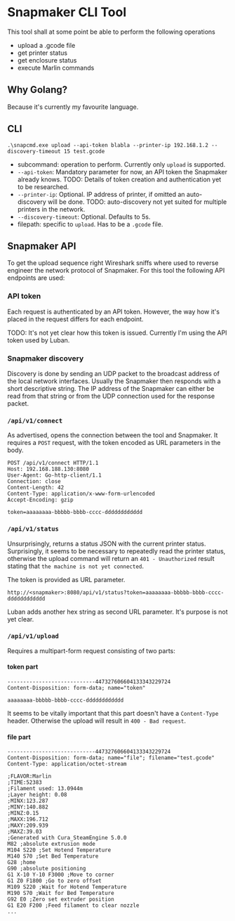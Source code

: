 # Snapmaker CLI Tool

This tool shall at some point be able to perform the following operations
* upload a .gcode file
* get printer status
* get enclosure status
* execute Marlin commands

## Why Golang?
Because it's currently my favourite language.

## CLI

```
.\snapcmd.exe upload --api-token blabla --printer-ip 192.168.1.2 --discovery-timeout 15 test.gcode
```
* subcommand: operation to perform. Currently only `upload` is supported.
* `--api-token`: Mandatory parameter for now, an API token the Snapmaker already knows. TODO: Details of token creation and authentication yet to be researched.
* `--printer-ip`: Optional. IP address of printer, if omitted an auto-discovery will be done. TODO: auto-discovery not yet suited for multiple printers in the network.
* `--discovery-timeout`: Optional. Defaults to 5s.
* filepath: specific to `upload`. Has to be a `.gcode` file.

## Snapmaker API
To get the upload sequence right Wireshark sniffs where used to reverse engineer the network protocol of Snapmaker. For this tool the following API endpoints are used:

### API token
Each request is authenticated by an API token. However, the way how it's placed in the request differs for each endpoint.

TODO: It's not yet clear how this token is issued. Currently I'm using the API token used by Luban.

### Snapmaker discovery
Discovery is done by sending an UDP packet to the broadcast address of the local network interfaces. Usually the Snapmaker then responds with a short descriptive string. The IP address of the Snapmaker can either be read from that string or from the UDP connection used for the response packet.

### `/api/v1/connect`
As advertised, opens the connection between the tool and Snapmaker. It requires a `POST` request, with the token encoded as URL parameters in the body.

```
POST /api/v1/connect HTTP/1.1
Host: 192.168.188.130:8080
User-Agent: Go-http-client/1.1
Connection: close
Content-Length: 42
Content-Type: application/x-www-form-urlencoded
Accept-Encoding: gzip

token=aaaaaaaa-bbbbb-bbbb-cccc-dddddddddddd
```

### `/api/v1/status`
Unsurprisingly, returns a status JSON with the current printer status. Surprisingly, it seems to be necessary to repeatedly read the printer status, otherwise the upload command will return an `401 - Unauthorized` result stating that `the machine is not yet connected`.

The token is provided as URL parameter.

```
http://<snapmaker>:8080/api/v1/status?token=aaaaaaaa-bbbbb-bbbb-cccc-dddddddddddd
```

Luban adds another hex string as second URL parameter. It's purpose is not yet clear.

### `/api/v1/upload`
Requires a multipart-form request consisting of two parts:

#### token part
```
----------------------------447327606604133343229724
Content-Disposition: form-data; name="token"

aaaaaaaa-bbbbb-bbbb-cccc-dddddddddddd
```

It seems to be vitally important that this part doesn't have a `Content-Type` header. Otherwise the upload will result in `400 - Bad request`.

#### file part
```
----------------------------447327606604133343229724
Content-Disposition: form-data; name="file"; filename="test.gcode"
Content-Type: application/octet-stream

;FLAVOR:Marlin
;TIME:52383
;Filament used: 13.0944m
;Layer height: 0.08
;MINX:123.287
;MINY:140.882
;MINZ:0.15
;MAXX:196.712
;MAXY:209.939
;MAXZ:39.03
;Generated with Cura_SteamEngine 5.0.0
M82 ;absolute extrusion mode
M104 S220 ;Set Hotend Temperature
M140 S70 ;Set Bed Temperature
G28 ;home
G90 ;absolute positioning
G1 X-10 Y-10 F3000 ;Move to corner 
G1 Z0 F1800 ;Go to zero offset
M109 S220 ;Wait for Hotend Temperature
M190 S70 ;Wait for Bed Temperature
G92 E0 ;Zero set extruder position
G1 E20 F200 ;Feed filament to clear nozzle
...
```
